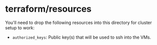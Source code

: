 # terraform/resources

You'll need to drop the following resources into this directory for cluster setup to work:
- `authorized_keys`: Public key(s) that will be used to ssh into the VMs.
